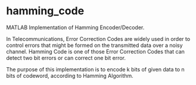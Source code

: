 # hamming_code
MATLAB Implementation of Hamming Encoder/Decoder.

In Telecommunications, Error Correction Codes are widely used in order to control errors that might be formed on the transmitted data over a noisy channel. Hamming Code is one of those Error Correction Codes that can detect two bit errors or can correct one bit error.

The purpose of this implementation is to encode k bits of given data to n bits of codeword, according to Hamming Algorithm.
